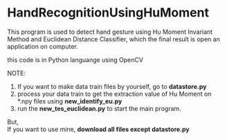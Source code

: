 # HandRecognitionUsingHuMoment
This program is used to detect hand gesture using Hu Moment Invariant Method and Euclidean Distance Classifier, which the final result is open an application on computer. 

this code is in Python languange using OpenCV

NOTE:<br>
1. If you want to make data train files by yourself, go to <b>datastore.py</b><br>
2. process your data train to get the extraction value of Hu Moment on *.npy files using <b>new_identify_eu.py</b><br>
3. run the <b>new_tes_euclidean.py</b> to start the main program.

But,<br>
If you want to use mine, <b>download all files except datastore.py</b>
